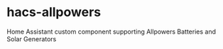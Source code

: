 # hacs-allpowers

Home Assistant custom component supporting Allpowers Batteries and Solar Generators
